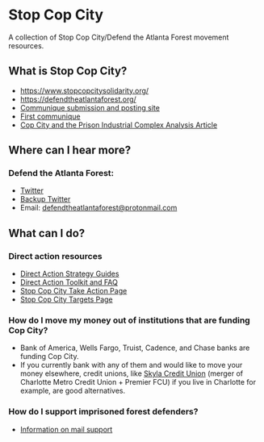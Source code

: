 # Stop Cop City
A collection of Stop Cop City/Defend the Atlanta Forest movement resources.

## What is Stop Cop City?
 - https://www.stopcopcitysolidarity.org/
 - https://defendtheatlantaforest.org/
 - [Communique submission and posting site](https://scenes.noblogs.org/post/category/communiques/)
 - [First communique](https://anarchistnews.org/content/no-whistling-atlanta-forest-communique)
 - [Cop City and the Prison Industrial Complex Analysis Article](https://www.mainlinezine.com/cop-city-and-the-prison-industrial-complex-in-atlanta/)

## Where can I hear more?

### Defend the Atlanta Forest: 
 - [Twitter](https://twitter.com/defendATLforest)
  - [Backup Twitter](https://twitter.com/defendATLf0rest)
 - Email: defendtheatlantaforest@protonmail.com

## What can I do?

### Direct action resources
 - [Direct Action Strategy Guides](https://ruckus.org/training-manuals/the-action-strategy-guide/)
 - [Direct Action Toolkit and FAQ](https://docs.google.com/document/d/19PibMZtGA4vU3UJULRyFucLbP9Tl2ZYAcTeSi3CtXXs/edit?usp=drivesdk)
 - [Stop Cop City Take Action Page](https://www.stopcopcitysolidarity.org/takeaction)
 - [Stop Cop City Targets Page](https://www.stopcopcitysolidarity.org/targets)

### How do I move my money out of institutions that are funding Cop City?
 - Bank of America, Wells Fargo, Truist, Cadence, and Chase banks are funding Cop City.
 - If you currently bank with any of them and would like to move your money elsewhere, credit unions, like [Skyla Credit Union](https://www.skylacu.com/) (merger of Charlotte Metro Credit Union + Premier FCU) if you live in Charlotte for example, are good alternatives.

### How do I support imprisoned forest defenders?
 - [Information on mail support](https://www.instagram.com/p/Cn5oLzrOH_8/?igshid=YmMyMTA2M2Y=)
